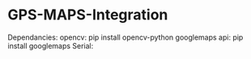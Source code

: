 # GPS-MAPS-Integration
Dependancies:
opencv: pip install opencv-python
googlemaps api: pip install googlemaps
Serial: 